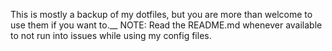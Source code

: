 This is mostly a backup of my dotfiles, but you are more than welcome to use them if you want to.__
NOTE: Read the README.md whenever available to not run into issues while using my config files.
